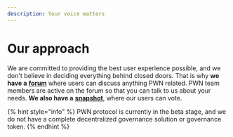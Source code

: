 ```yaml
---
description: Your voice matters
---
```


# Our approach

We are committed to providing the best user experience possible, and we don't believe in deciding everything behind closed doors. That is why **we have a** [**forum**](https://forum.pwn.finance/) where users can discuss anything PWN related. PWN team members are active on the forum so that you can talk to us about your needs. **We also have a** [**snapshot**](https://snapshot.org/#/pwnfinance.eth), where our users can vote.

{% hint style="info" %}
PWN protocol is currently in the beta stage, and we do not have a complete decentralized governance solution or governance token.
{% endhint %}

